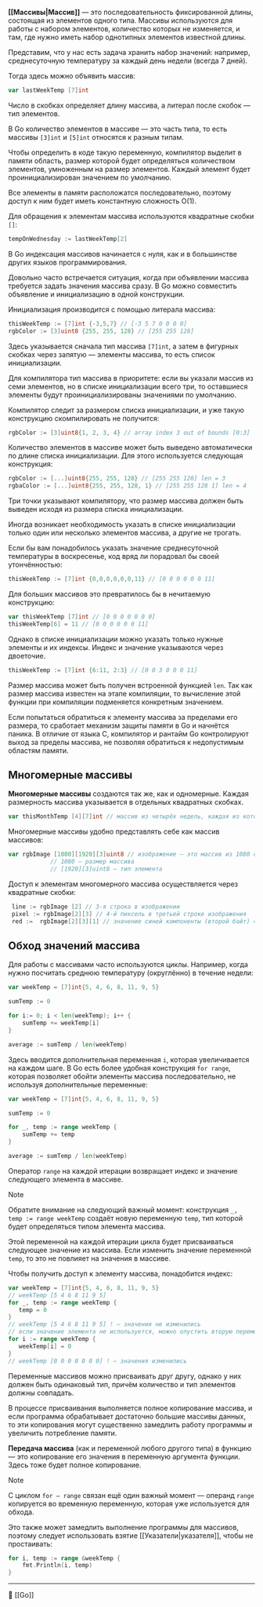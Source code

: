 **[[Массивы|Массив]]** — это последовательность фиксированной длины, состоящая из элементов одного типа. Массивы используются для работы с набором элементов, количество которых не изменяется, и там, где нужно иметь набор однотипных элементов известной длины.

Представим, что у нас есть задача хранить набор значений: например, среднесуточную температуру за каждый день недели (всегда 7 дней).

Тогда здесь можно объявить массив:

```go
var lastWeekTemp [7]int 
```

Число в скобках определяет длину массива, а литерал после скобок — тип элементов.

В Go количество элементов в массиве — это часть типа, то есть массивы `[3]int` и `[5]int` относятся к разным типам.

Чтобы определить в коде такую переменную, компилятор выделит в памяти область, размер которой будет определяться количеством элементов, умноженным на размер элементов. Каждый элемент будет проинициализирован значением по умолчанию.

Все элементы в памяти расположатся последовательно, поэтому доступ к ним будет иметь константную сложность O(1).

Для обращения к элементам массива используются квадратные скобки `[]`:

```go
tempOnWednesday := lastWeekTemp[2] 
```

В Go индексация массивов начинается с нуля, как и в большинстве других языков программирования.

Довольно часто встречается ситуация, когда при объявлении массива требуется задать значения массива сразу. В Go можно совместить объявление и инициализацию в одной конструкции.

Инициализация производится с помощью литерала массива:

```go
thisWeekTemp := [7]int {-3,5,7} // [-3 5 7 0 0 0 0]
rgbColor := [3]uint8 {255, 255, 128} // [255 255 128] 
```

Здесь указывается сначала тип массива `[7]int`, а затем в фигурных скобках через запятую — элементы массива, то есть список инициализации.

Для компилятора тип массива в приоритете: если вы указали массив из семи элементов, но в списке инициализации всего три, то оставшиеся элементы будут проинициализированы значениями по умолчанию.

Компилятор следит за размером списка инициализации, и уже такую конструкцию скомпилировать не получится:

```go
rgbColor := [3]uint8{1, 2, 3, 4} // array index 3 out of bounds [0:3] 
```

Количество элементов в массиве может быть выведено автоматически по длине списка инициализации. Для этого используется следующая конструкция:

```go
rgbColor := [...]uint8{255, 255, 128} // [255 255 128] len = 3
rgbaColor := [...]uint8{255, 255, 128, 1} // [255 255 128 1] len = 4 
```

Три точки указывают компилятору, что размер массива должен быть выведен исходя из размера списка инициализации.

Иногда возникает необходимость указать в списке инициализации только один или несколько элементов массива, а другие не трогать.

Если бы вам понадобилось указать значение среднесуточной температуры в воскресенье, код вряд ли порадовал бы своей утончённостью:

```go
thisWeekTemp := [7]int {0,0,0,0,0,0,11} // [0 0 0 0 0 0 11] 
```

Для больших массивов это превратилось бы в нечитаемую конструкцию:

```go
var thisWeekTemp [7]int // [0 0 0 0 0 0 0]
thisWeekTemp[6] = 11 // [0 0 0 0 0 0 11] 
```

Однако в списке инициализации можно указать только нужные элементы и их индексы. Индекс и значение указываются через двоеточие.

```go
thisWeekTemp := [7]int {6:11, 2:3} // [0 0 3 0 0 0 11] 
```

Размер массива может быть получен встроенной функцией `len`. Так как размер массива известен на этапе компиляции, то вычисление этой функции при компиляции подменяется конкретным значением.

Если попытаться обратиться к элементу массива за пределами его размера, то сработает механизм защиты памяти в Go и начнётся паника. В отличие от языка C, компилятор и рантайм Go контролируют выход за пределы массива, не позволяя обратиться к недопустимым областям памяти.

## Многомерные массивы

**Многомерные массивы** создаются так же, как и одномерные. Каждая размерность массива указывается в отдельных квадратных скобках.

```go
var thisMonthTemp [4][7]int // массив из четырёх недель, каждая из которых — массив из семи дней  
```

Многомерные массивы удобно представлять себе как массив массивов:

```go
var rgbImage [1080][1920][3]uint8 // изображение — это массив из 1080 строк длиной в 1920 пикселей. Каждый пиксель — массив из трёх байт
            // 1080 — размер массива
            // [1920][3]uint8 — тип элемента 
```

Доступ к элементам многомерного массива осуществляется через квадратные скобки:

```go
 line := rgbImage [2] // 3-я строка в изображении
 pixel := rgbImage[2][3] // 4-й пиксель в третьей строке изображения
 red :=  rgbImage[2][3][1] // значение синей компоненты (второй байт) 4-го пикселя в третьей строке изображения 
```

## Обход значений массива

Для работы с массивами часто используются циклы. Например, когда нужно посчитать среднюю температуру (округлённо) в течение недели:

```go
var weekTemp = [7]int{5, 4, 6, 8, 11, 9, 5} 

sumTemp := 0

for i:= 0; i < len(weekTemp); i++ {
    sumTemp += weekTemp[i]
}

average := sumTemp / len(weekTemp) 
```

Здесь вводится дополнительная переменная `i`, которая увеличивается на каждом шаге. В Go есть более удобная конструкция `for range`, которая позволяет обойти элементы массива последовательно, не используя дополнительные переменные:

```go
var weekTemp = [7]int{5, 4, 6, 8, 11, 9, 5} 

sumTemp := 0

for _, temp := range weekTemp {
    sumTemp += temp
}

average := sumTemp / len(weekTemp) 
```

Оператор `range` на каждой итерации возвращает индекс и значение следующего элемента в массиве.

> [!NOTE]
> Обратите внимание на следующий важный момент: конструкция `_, temp := range weekTemp` создаёт новую переменную `temp`, тип которой будет определяться типом элемента массива.

Этой переменной на каждой итерации цикла будет присваиваться следующее значение из массива. Если изменить значение переменной `temp`, то это не повлияет на значения в массиве.

Чтобы получить доступ к элементу массива, понадобится индекс:

```go
var weekTemp = [7]int{5, 4, 6, 8, 11, 9, 5} 
// weekTemp [5 4 6 8 11 9 5]
for _, temp := range weekTemp {
   temp = 0 
}
// weekTemp [5 4 6 8 11 9 5] ! — значения не изменились
// если значение элемента не используется, можно опустить вторую переменную
for i := range weekTemp {
   weekTemp[i] = 0 
}
// weekTemp [0 0 0 0 0 0 0] ! — значения изменились 
```

Переменные массивов можно присваивать друг другу, однако у них должен быть одинаковый тип, причём количество и тип элементов должны совпадать.

В процессе присваивания выполняется полное копирование массива, и если программа обрабатывает достаточно большие массивы данных, то эти копирования могут существенно замедлить работу программы и увеличить потребление памяти.

**Передача массива** (как и переменной любого другого типа) в функцию — это копирование его значения в переменную аргумента функции. Здесь тоже будет полное копирование.

> [!NOTE]
> С циклом `for — range` связан ещё один важный момент — операнд `range` копируется во временную переменную, которая уже используется для обхода.

Это также может замедлить выполнение программы для массивов, поэтому следует использовать взятие [[Указатели|указателя]], чтобы не простаивать:

```go
for i, temp := range &weekTemp {
    fmt.Println(i, temp)
} 
```



----
📂 [[Go]]